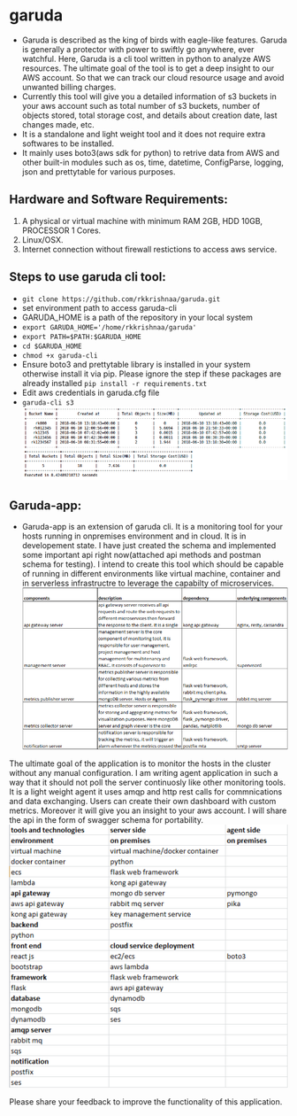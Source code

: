 # garuda
* Garuda is described as the king of birds with eagle-like features. Garuda is generally a protector with power to swiftly go anywhere, ever watchful. Here, Garuda is a cli tool written in python to analyze AWS resources. The ultimate goal of the tool is to get a deep insight to our AWS account. So that we can track our cloud resource usage and avoid unwanted billing charges.
* Currently this tool will give you a detailed information of s3 buckets in your aws account such as total number of s3 buckets, number of objects stored, total storage cost, and details about creation date, last changes made, etc.
* It is a standalone and light weight tool and it does not require extra softwares to be installed.
* It mainly uses boto3(aws sdk for python) to retrive data from AWS and other built-in modules such as os, time, datetime, ConfigParse, logging, json and prettytable for various purposes.

Hardware and Software Requirements:
------------------------------------
1. A physical or virtual machine with minimum RAM 2GB, HDD 10GB, PROCESSOR 1 Cores.
2. Linux/OSX.
3. Internet connection without firewall restictions to access aws service.

Steps to use garuda cli tool:
------------------------------
* `git clone https://github.com/rkkrishnaa/garuda.git`
* set environment path to access garuda-cli
* GARUDA_HOME is a path of the repository in your local system
* `export GARUDA_HOME='/home/rkkrishnaa/garuda'`
* ``export PATH=$PATH:$GARUDA_HOME``
* `cd $GARUDA_HOME`
* `chmod +x garuda-cli`
* Ensure boto3 and prettytable library is installed in your system otherwise install it via pip. Please ignore the step if  these packages are already installed
`pip install -r requirements.txt`
* Edit aws credentials in garuda.cfg file
* `garuda-cli s3`
![garuda](garuda-cli-s3.png?raw=true)

Garuda-app:
-----------
* Garuda-app is an extension of garuda cli. It is a monitoring tool for your hosts running in onpremises environment and in cloud. It is in developement state. I have just created the schema and implemented some important api right now(attached api methods and postman schema for testing). I intend to create this tool which should be capable of running in different environments like virtual machine, container and in serverless infrastructre to leverage the capabilty of microservices. 
![garuda](garuda-app.png?raw=true)

The ultimate goal of the application is to monitor the hosts in the cluster without any manual configuration. I am writing agent application in such a way that it should not poll the server continuosly like other monitoring tools. It is a light weight agent it uses amqp and http rest calls for commnications and data exchanging. Users can create their own dashboard with custom metrics. Moreover it will give you an insight to your aws account. I will share the api in the form of swagger schema for portability. 
![garuda](arch.png?raw=true)

Please share your feedback to improve the functionality of this application.
